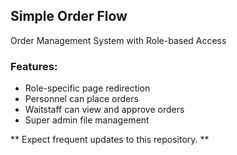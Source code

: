 ## Simple Order Flow

Order Management System with Role-based Access

### Features:
- Role-specific page redirection
- Personnel can place orders
- Waitstaff can view and approve orders
- Super admin file management

** Expect frequent updates to this repository. **
